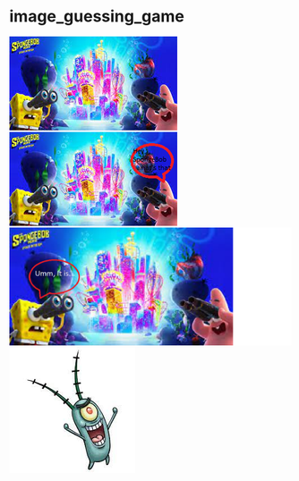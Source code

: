 # image_guessing_game
<img src="images/images.jpg">
<img src="images/images(1).png">
<img src="images/images(2).png">
<img src="images/download.jpg">
